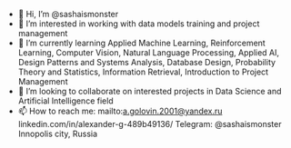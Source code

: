 - 👋 Hi, I’m @sashaismonster
- 👀 I’m interested in working with data models training and project management 
- 🌱 I’m currently learning Applied Machine Learning, Reinforcement Learning, Computer Vision, Natural Language Processing, Applied AI, Design Patterns and Systems Analysis, Database Design, Probability Theory and Statistics, Information Retrieval, Introduction to Project Management
- 💞️ I’m looking to collaborate on interested projects in Data Science and Artificial Intelligence field
- 📫 How to reach me:
mailto:a.golovin.2001@yandex.ru
linkedin.com/in/alexander-g-489b49136/
Telegram: @sashaismonster
Innopolis city, Russia

<!---
sashaismonster/sashaismonster is a ✨ special ✨ repository because its `README.md` (this file) appears on your GitHub profile.
You can click the Preview link to take a look at your changes.
--->
